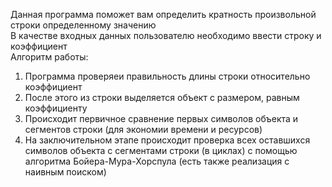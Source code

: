 Данная программа поможет вам определить кратность произвольной строки определенному значению  
В качестве входных данных пользователю необходимо ввести строку и коэффициент  
Алгоритм работы:
1. Программа проверяеи правильность длины строки относительно коэффициент  
2. После этого из строки выделяется объект с размером, равным коэффициенту
3. Происходит первичное сравнение первых символов объекта и сегментов строки (для экономии времени и ресурсов) 
4. На заключительном этапе происходит проверка всех оставшихся символов объекта с сегментами строки (в циклах) с помощью алгоритма Бойера-Мура-Хорспула (есть также реализация с наивным поиском)
